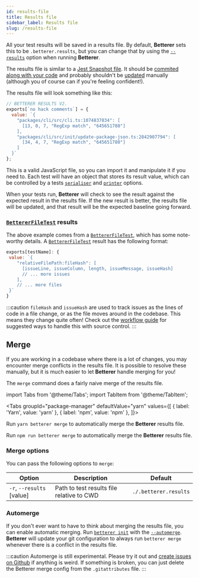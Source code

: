 ```yaml
---
id: results-file
title: Results file
sidebar_label: Results file
slug: /results-file
---
```


All your test results will be saved in a results file. By default, **Betterer** sets this to be `.betterer.results`, but you can change that by using the [`--results`](./running-betterer#start-options) option when running **Betterer**.

The results file is similar to a [Jest Snapshot file](https://jestjs.io/docs/en/snapshot-testing). It should be [commited along with your code](./workflow) and probably shouldn't be [updated](./updating-results) manually (although you of course can if you're feeling confident!).

The results file will look something like this:

```javascript
// BETTERER RESULTS V2.
exports[`no hack comments`] = {
  value: `{
    "packages/cli/src/cli.ts:1074837834": [
      [13, 0, 7, "RegExp match", "645651780"]
    ],
    "packages/cli/src/init/update-package-json.ts:2842907794": [
      [34, 4, 7, "RegExp match", "645651780"]
    ]
  }`
};
```

This is a valid JavaScript file, so you can import it and manipulate it if you need to. Each test will have an object that stores its result value, which can be controlled by a tests [`serialiser`](./betterer.bettererserialiser) and [`printer`](./betterer.bettererprinter) options.

When your tests run, **Betterer** will check to see the result against the expected result in the results file. If the new result is better, the results file will be updated, and that result will be the expected baseline going forward.

### [`BettererFileTest`](./betterer.bettererfiletest) results

The above example comes from a [`BettererFileTest`](./betterer.bettererfiletest), which has some note-worthy details. A [`BettererFileTest`](./betterer.bettererfiletest) result has the following format:

```javascript
exports[testName]: {
 value: `{
    "relativeFilePath:fileHash": [
      [issueLine, issueColumn, length, issueMessage, issueHash]
      // ... more issues
    ],
    // ... more files
 }`
}
```

:::caution
`fileHash` and `issueHash` are used to track issues as the lines of code in a file change, or as the file moves around in the codebase. This means they change quite often! Check out the [workflow guide](./workflow) for suggested ways to handle this with source control.
:::

## Merge

If you are working in a codebase where there is a lot of changes, you may encounter merge conflicts in the results file. It is possible to resolve these manually, but it is much easier to let **Betterer** handle merging for you!

The `merge` command does a fairly naive merge of the results file.

import Tabs from '@theme/Tabs';
import TabItem from '@theme/TabItem';

<!-- prettier-ignore -->
<Tabs
  groupId="package-manager"
  defaultValue="yarn"
  values={[
    { label: 'Yarn', value: 'yarn' },
    { label: 'npm', value: 'npm' },
  ]}>
  <TabItem
    value="yarn">

Run `yarn betterer merge` to automatically merge the **Betterer** results file.

  </TabItem>
  <TabItem
    value="npm">

Run `npm run betterer merge` to automatically merge the **Betterer** results file.

  </TabItem>
</Tabs>

### Merge options

You can pass the following options to `merge`:

| Option                    | Description                               | Default               |
| ------------------------- | ----------------------------------------- | --------------------- |
| `-r`, `--results` [value] | Path to test results file relative to CWD | `./.betterer.results` |

### Automerge

If you don't ever want to have to think about merging the results file, you can enable automatic merging. Run [`betterer init`](installation) with the [`--automerge`](./installation#init-options). **Betterer** will update your git configuration to always run `betterer merge` whenever there is a conflict in the results file.

:::caution
Automerge is still experimental. Please try it out and [create issues on Github](https://github.com/phenomnomnominal/betterer/issues) if anything is weird. If something is broken, you can just delete the Betterer merge config from the `.gitattributes` file.
:::
